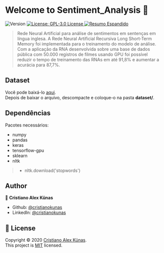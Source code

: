 <h1 align="">Welcome to Sentiment_Analysis 👋</h1>
<p>
  <img alt="Version" src="https://img.shields.io/badge/Version-1.0-blue" />
  <a href="https://github.com/cristianokunas/Sentiment_Analysis/blob/master/LICENSE" target="_blank">
    <img alt="License: GPL-3.0 License" src="https://img.shields.io/badge/Licence-GPL--3.0-important" />
  </a>
  <a href="https://github.com/cristianokunas/Sentiment_Analysis/blob/master/documents/209665_1.pdf">
    <img alt="Resumo Espandido" src="https://img.shields.io/badge/Resumo%20Espandido-WSCAD--WIC-76B900?logo=read-the-docs&logoColor=white"/>
  </a>
</p>

> Rede Neural Artificial para análise de sentimentos em sentenças em língua inglesa. A Rede Neural Artificial Recursiva Long Short-Term Memory foi implementada para o treinamento do modelo de análise. Com a aplicação da RNA desenvolvida sobre uma base de dados pública com 50.000 registros de filmes usando GPU foi possível reduzir o tempo de treinamento das RNAs em até 91,8% e aumentar a acurácia para 87,7%.

## Dataset

Você pode baixá-lo [aqui](https://drive.google.com/file/d/1Ul2Fz6wSZUD1aMyP-M716wfjkyBqBNLF/view?usp=sharing). <br />
Depois de baixar o arquivo, descompacte e coloque-o na pasta **dataset/**.

## Dependências

Pacotes necessários:

* numpy
* pandas
* keras
* tensorflow-gpu
* sklearn
* nltk
> * nltk.download('stopwords')

## Author

👤 **Cristiano Alex Künas**

* Github: [@cristianokunas](https://github.com/cristianokunas)
* LinkedIn: [@cristianokunas](https://linkedin.com/in/cristianokunas)

## 📝 License

Copyright © 2020 [Cristiano Alex Künas](https://github.com/cristianokunas).<br />
This project is [MIT](https://github.com/cristianokunas/SentimentAnalysis_onColab/blob/main/LICENSE) licensed.
